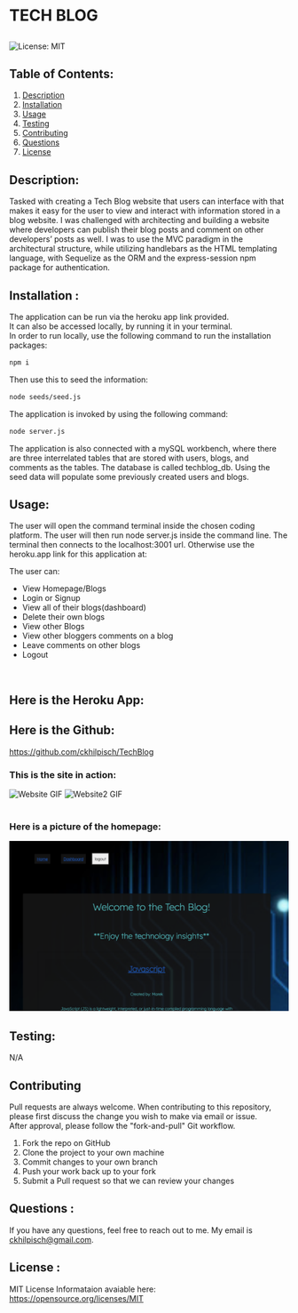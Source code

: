# TECH BLOG
## 
![License: MIT](https://img.shields.io/badge/License-MIT-yellow.svg)


## Table of Contents:
<ol>
<li><a href="#description">Description</a></li>
<li><a href="#installation">Installation</a></li>
<li><a href="#usage">Usage</a></li>
<li><a href="#testing">Testing</a></li>
<li><a href="#contributing">Contributing</a></li>
<li><a href="#questions">Questions</a></li>
<li><a href="#license">License</a></li>
</ol>

## Description:
Tasked with creating a Tech Blog website that users can interface with that makes it easy for the user to view and interact with information stored in a blog website. I was challenged with architecting  and building a website where developers can publish their blog posts and comment on other developers’ posts as well.  I was to use the MVC paradigm in the architectural structure, while utilizing handlebars as the HTML templating language, with Sequelize as the ORM and the express-session npm package for authentication.

## Installation :
The application can be run via the heroku app link provided.  
It can also be accessed locally, by running it in your terminal.   
In order to run locally, use the following command to run the installation packages:
```bash
npm i
```
Then use this to seed the information:
```bash
node seeds/seed.js
```
The application is invoked by using the following command:
```bash
node server.js
```

The application is also connected with a mySQL workbench, where there are three interrelated tables that are stored with users, blogs, and comments as the tables.  The database is called techblog_db.  Using the seed data will populate some previously created users and blogs.    

## Usage: 
The user will open the command terminal inside the chosen coding platform.  The user will then run node server.js inside the command line.   The terminal then connects to the localhost:3001 url.   Otherwise use the heroku.app link for this application at:


The user can:
<ul> 
<li>View Homepage/Blogs</li>
<li>Login or Signup</li>
<li>View all of their blogs(dashboard)</li>
<li>Delete their own blogs</li>
<li>View other Blogs</li>
<li>View other bloggers comments on a blog</li>
<li>Leave comments on other blogs</li>
<li>Logout</li>
</ul>
<br>

## Here is the Heroku App:

## Here is the Github:
https://github.com/ckhilpisch/TechBlog

### This is the site in action:

![Website GIF](./public/photos/TechBlog.gif)
![Website2 GIF](./public/photos/TechBlog2.gif)
<br>
<br>

### Here is a picture of the homepage:

![homepage PNG](./public/photos/Blog.png)


## Testing:
N/A

## Contributing

Pull requests are always welcome.  When contributing to this repository, please first discuss the change you wish to make via email or issue.  
After approval, please follow the "fork-and-pull" Git workflow.
<ol>
<li>Fork the repo on GitHub</li>
<li>Clone the project to your own machine</li>
<li>Commit changes to your own branch</li>
<li>Push your work back up to your fork</li>
<li>Submit a Pull request so that we can review your changes</li>
</ol>

## Questions :

If you have any questions, feel free to reach out to me.   My email is ckhilpisch@gmail.com.

## License :

MIT License
Informataion avaiable here: 
https://opensource.org/licenses/MIT